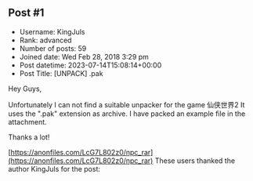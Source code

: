 ## Post #1
- Username: KingJuls
- Rank: advanced
- Number of posts: 59
- Joined date: Wed Feb 28, 2018 3:29 pm
- Post datetime: 2023-07-14T15:08:14+00:00
- Post Title: [UNPACK] .pak

Hey Guys,

Unfortunately I can not find a suitable unpacker for the game 仙侠世界2
It uses the ".pak" extension as archive. I have packed an example file in the attachment.

Thanks a lot!


[https://anonfiles.com/LcG7L802z0/npc_rar](https://anonfiles.com/LcG7L802z0/npc_rar)
These users thanked the author KingJuls for the post:

